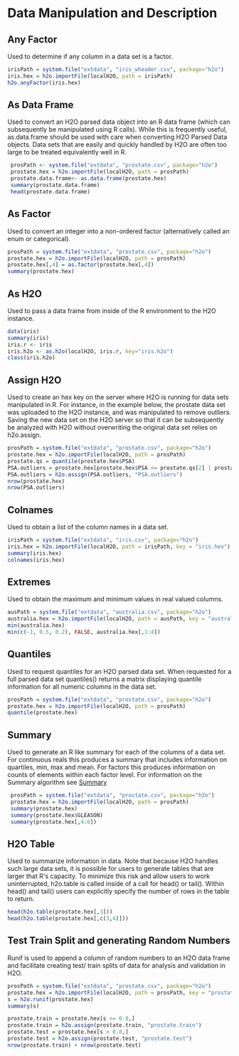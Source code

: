 # Data Manipulation and Description
## Any Factor

Used to determine if any column in a data set is a factor.

```r
irisPath = system.file("extdata", "iris_wheader.csv", package="h2o")
iris.hex = h2o.importFile(localH2O, path = irisPath)
h2o.anyFactor(iris.hex)
```


## As Data Frame

Used to convert an H2O parsed data object into an R data frame
(which can subsequently be manipulated using R calls). While this is
frequently useful, as.data.frame should be used with care when
converting H2O Parsed Data objects. Data sets that are easily and
quickly handled by H2O are often too large to be treated
equivalently well in R.

```r
 prosPath <- system.file("extdata", "prostate.csv", package="h2o")
 prostate.hex = h2o.importFile(localH2O, path = prosPath)
 prostate.data.frame<- as.data.frame(prostate.hex)
 summary(prostate.data.frame)
 head(prostate.data.frame)
```



## As Factor

Used to convert an integer into a non-ordered factor (alternatively
called an enum or categorical).

```r
prosPath = system.file("extdata", "prostate.csv", package="h2o")
prostate.hex = h2o.importFile(localH2O, path = prosPath)
prostate.hex[,4] = as.factor(prostate.hex[,4])
summary(prostate.hex)
```

## As H2O

Used to pass a data frame from inside of the R environment to the H2O instance.

```r
data(iris)
summary(iris)
iris.r <- iris
iris.h2o <- as.h2o(localH2O, iris.r, key="iris.h2o")
class(iris.h2o)
```



## Assign H2O

Used to create an hex key on the server where H2O is running for data sets manipulated   in R.
For instance, in the example below, the prostate data set was
uploaded to the H2O instance, and was manipulated to remove
outliers. Saving the new data set on the H2O server so that it can
be subsequently be analyzed with H2O without overwriting the original
data set relies on h2o.assign.

```r
prosPath = system.file("extdata", "prostate.csv", package="h2o")
prostate.hex = h2o.importFile(localH2O, path = prosPath)
prostate.qs = quantile(prostate.hex$PSA)
PSA.outliers = prostate.hex[prostate.hex$PSA <= prostate.qs[2] | prostate.hex$PSA >=   prostate.qs[10],]
PSA.outliers = h2o.assign(PSA.outliers, "PSA.outliers")
nrow(prostate.hex)
nrow(PSA.outliers)
```

## Colnames

Used to obtain a list of the column names in a data set.

```r
irisPath = system.file("extdata", "iris.csv", package="h2o")
iris.hex = h2o.importFile(localH2O, path = irisPath, key = "iris.hex")
summary(iris.hex)
colnames(iris.hex)
```


## Extremes

Used to obtain the maximum and minimum values in real valued columns.

```r
ausPath = system.file("extdata", "australia.csv", package="h2o")
australia.hex = h2o.importFile(localH2O, path = ausPath, key = "australia.hex")
min(australia.hex)
min(c(-1, 0.5, 0.2), FALSE, australia.hex[,1:4])
```

## Quantiles

Used to request quantiles for an H2O parsed data set. When requested
for a full parsed data set quantiles() returns a matrix displaying
quantile information for all numeric columns in the data set.

```r
prosPath = system.file("extdata", "prostate.csv", package="h2o")
prostate.hex = h2o.importFile(localH2O, path = prosPath)
quantile(prostate.hex)
```


## Summary

Used to generate an R like summary for each of the columns of a data
set. For continuous reals this produces a summary that includes
information on quartiles, min, max and mean. For factors this
produces information on counts of elements within each factor
level. For information on the Summary algorithm see [Summary](../data/summary)

```r
 prosPath = system.file("extdata", "prostate.csv", package="h2o")
 prostate.hex = h2o.importFile(localH2O, path = prosPath)
 summary(prostate.hex)
 summary(prostate.hex$GLEASON)
 summary(prostate.hex[,4:6])
```

## H2O Table

Used to summarize information in data. Note that because H2O handles such large data sets,
it is possible for users to generate tables that are larger that R's
capacity. To minimize this risk and allow users to work uninterrupted,
h2o.table is called inside of a call for head() or tail(). Within
head() and tail() users can explicitly specify the number of rows in
the table to return.

```r
head(h2o.table(prostate.hex[,3]))
head(h2o.table(prostate.hex[,c(3,4)]))
```

## Test Train Split and generating Random Numbers

Runif is used to append a column of random numbers to an H2O data
frame and facilitate creating test/ train splits of data for
analysis and validation in H2O.

```r
prosPath = system.file("extdata", "prostate.csv", package="h2o")
prostate.hex = h2o.importFile(localH2O, path = prosPath, key = "prostate.hex")
s = h2o.runif(prostate.hex)
summary(s)

prostate.train = prostate.hex[s <= 0.8,]
prostate.train = h2o.assign(prostate.train, "prostate.train")
prostate.test = prostate.hex[s > 0.8,]
prostate.test = h2o.assign(prostate.test, "prostate.test")
nrow(prostate.train) + nrow(prostate.test)
```



